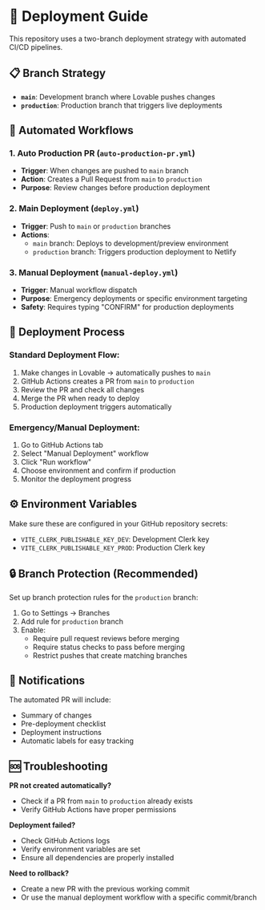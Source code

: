 
# 🚀 Deployment Guide

This repository uses a two-branch deployment strategy with automated CI/CD pipelines.

## 📋 Branch Strategy

- **`main`**: Development branch where Lovable pushes changes
- **`production`**: Production branch that triggers live deployments

## 🔄 Automated Workflows

### 1. Auto Production PR (`auto-production-pr.yml`)
- **Trigger**: When changes are pushed to `main` branch
- **Action**: Creates a Pull Request from `main` to `production`
- **Purpose**: Review changes before production deployment

### 2. Main Deployment (`deploy.yml`)
- **Trigger**: Push to `main` or `production` branches
- **Actions**:
  - `main` branch: Deploys to development/preview environment
  - `production` branch: Triggers production deployment to Netlify

### 3. Manual Deployment (`manual-deploy.yml`)
- **Trigger**: Manual workflow dispatch
- **Purpose**: Emergency deployments or specific environment targeting
- **Safety**: Requires typing "CONFIRM" for production deployments

## 🚀 Deployment Process

### Standard Deployment Flow:
1. Make changes in Lovable → automatically pushes to `main`
2. GitHub Actions creates a PR from `main` to `production`
3. Review the PR and check all changes
4. Merge the PR when ready to deploy
5. Production deployment triggers automatically

### Emergency/Manual Deployment:
1. Go to GitHub Actions tab
2. Select "Manual Deployment" workflow
3. Click "Run workflow"
4. Choose environment and confirm if production
5. Monitor the deployment progress

## ⚙️ Environment Variables

Make sure these are configured in your GitHub repository secrets:
- `VITE_CLERK_PUBLISHABLE_KEY_DEV`: Development Clerk key
- `VITE_CLERK_PUBLISHABLE_KEY_PROD`: Production Clerk key

## 🔒 Branch Protection (Recommended)

Set up branch protection rules for the `production` branch:
1. Go to Settings → Branches
2. Add rule for `production` branch
3. Enable:
   - Require pull request reviews before merging
   - Require status checks to pass before merging
   - Restrict pushes that create matching branches

## 📱 Notifications

The automated PR will include:
- Summary of changes
- Pre-deployment checklist
- Deployment instructions
- Automatic labels for easy tracking

## 🆘 Troubleshooting

**PR not created automatically?**
- Check if a PR from `main` to `production` already exists
- Verify GitHub Actions have proper permissions

**Deployment failed?**
- Check GitHub Actions logs
- Verify environment variables are set
- Ensure all dependencies are properly installed

**Need to rollback?**
- Create a new PR with the previous working commit
- Or use the manual deployment workflow with a specific commit/branch
